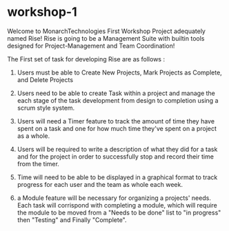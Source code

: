 # workshop-1

Welcome to MonarchTechnologies First Workshop Project adequately named Rise!
Rise is going to be a Management Suite with builtin tools designed for Project-Management and Team Coordination!

The First set of task for developing Rise are as follows :

1. Users must be able to Create New Projects, Mark Projects as Complete, and Delete Projects

2. Users need to be able to create Task within a project and manage the each stage of the task development from design to completion using a scrum style system.

3. Users will need a Timer feature to track the amount of time they have spent on a task and one for how much time they've spent on a project as a whole.

4. Users will be required to write a description of what they did for a task and for the project in order to successfully stop and record their time from the timer.

5. Time will need to be able to be displayed in a graphical format to track progress for each user and the team as whole each week.

6. a Module feature will be necessary for organizing a projects' needs. Each task will corrispond with completing a module, which will require the module to be moved from a "Needs to be done" list to "in progress" then "Testing" and Finally "Complete".

 
